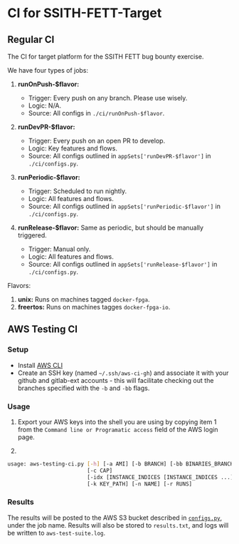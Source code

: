 # CI for SSITH-FETT-Target

## Regular CI

The CI for target platform for the SSITH FETT bug bounty exercise.

We have four types of jobs:
1. **runOnPush-$flavor:**
    - Trigger: Every push on any branch. Please use wisely.
    - Logic: N/A.
    - Source: All configs in `./ci/runOnPush-$flavor`.
2. **runDevPR-$flavor:**   
    - Trigger: Every push on an open PR to develop.
    - Logic: Key features and flows.
    - Source: All configs outlined in `appSets['runDevPR-$flavor']` in `./ci/configs.py`.

3. **runPeriodic-$flavor:**
    - Trigger: Scheduled to run nightly.
    - Logic: All features and flows.
    - Source: All configs outlined in `appSets['runPeriodic-$flavor']` in `./ci/configs.py`.

4. **runRelease-$flavor:** Same as periodic, but should be manually triggered.
    - Trigger: Manual only.
    - Logic: All features and flows.
    - Source: All configs outlined in `appSets['runRelease-$flavor']` in `./ci/configs.py`.

Flavors:
1. **unix:** Runs on machines tagged `docker-fpga`.
2. **freertos:** Runs on machines tagges `docker-fpga-io`.

## AWS Testing CI

### Setup

- Install [AWS CLI](https://docs.aws.amazon.com/cli/latest/userguide/install-cliv2.html)
- Create an SSH key (named `~/.ssh/aws-ci-gh`) and associate it with your github and gitlab-ext accounts - this will facilitate checking out the branches specified with the `-b` and `-bb` flags.

### Usage

1. Export your AWS keys into the shell you are using by copying item 1 from the `Command line or Programatic access` field of the AWS login page.

2.
```bash
usage: aws-testing-ci.py [-h] [-a AMI] [-b BRANCH] [-bb BINARIES_BRANCH]
                         [-c CAP]
                         [-idx [INSTANCE_INDICES [INSTANCE_INDICES ...]]]
                         [-k KEY_PATH] [-n NAME] [-r RUNS]
```

### Results

The results will be posted to the AWS S3 bucket described in [`configs.py`](configs.py), under the job name. Results will also be stored to `results.txt`, and logs will be written to `aws-test-suite.log`.